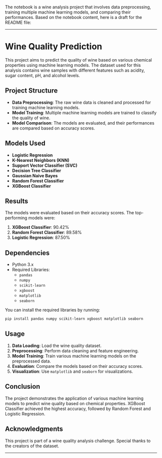 The notebook is a wine analysis project that involves data preprocessing, training multiple machine learning models, and comparing their performances. Based on the notebook content, here is a draft for the README file:

---

# Wine Quality Prediction

This project aims to predict the quality of wine based on various chemical properties using machine learning models. The dataset used for this analysis contains wine samples with different features such as acidity, sugar content, pH, and alcohol levels.

## Project Structure

- **Data Preprocessing**: The raw wine data is cleaned and processed for training machine learning models.
- **Model Training**: Multiple machine learning models are trained to classify the quality of wine.
- **Model Comparison**: The models are evaluated, and their performances are compared based on accuracy scores.

## Models Used

- **Logistic Regression**
- **K-Nearest Neighbors (KNN)**
- **Support Vector Classifier (SVC)**
- **Decision Tree Classifier**
- **Gaussian Naive Bayes**
- **Random Forest Classifier**
- **XGBoost Classifier**

## Results

The models were evaluated based on their accuracy scores. The top-performing models were:

1. **XGBoost Classifier**: 90.42%
2. **Random Forest Classifier**: 89.58%
3. **Logistic Regression**: 87.50%

## Dependencies

- Python 3.x
- Required Libraries:
  - `pandas`
  - `numpy`
  - `scikit-learn`
  - `xgboost`
  - `matplotlib`
  - `seaborn`

You can install the required libraries by running:
```bash
pip install pandas numpy scikit-learn xgboost matplotlib seaborn
```

## Usage

1. **Data Loading**: Load the wine quality dataset.
2. **Preprocessing**: Perform data cleaning and feature engineering.
3. **Model Training**: Train various machine learning models on the preprocessed data.
4. **Evaluation**: Compare the models based on their accuracy scores.
5. **Visualization**: Use `matplotlib` and `seaborn` for visualizations.

## Conclusion

The project demonstrates the application of various machine learning models to predict wine quality based on chemical properties. XGBoost Classifier achieved the highest accuracy, followed by Random Forest and Logistic Regression.

## Acknowledgments

This project is part of a wine quality analysis challenge. Special thanks to the creators of the dataset.

---



